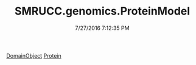 ﻿---
title: SMRUCC.genomics.ProteinModel
date: 7/27/2016 7:12:35 PM
---

[DomainObject](T-SMRUCC.genomics.ProteinModel.DomainObject.html)
[Protein](T-SMRUCC.genomics.ProteinModel.Protein.html)
